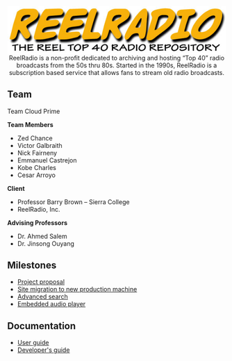 <div align="center">
<img src="img/rr-logo.jpg" align=center>
<br>
ReelRadio is a non-profit dedicated to archiving and hosting “Top 40” radio broadcasts from the 50s thru 80s.
Started in the 1990s, ReelRadio is a subscription based service that allows fans to stream old radio broadcasts.
</div>

## Team

Team Cloud Prime

**Team Members**
- Zed Chance
- Victor Galbraith
- Nick Fairneny
- Emmanuel Castrejon
- Kobe Charles
- Cesar Arroyo

**Client**
- Professor Barry Brown – Sierra College
- ReelRadio, Inc.

**Advising Professors**
- Dr. Ahmed Salem
- Dr. Jinsong Ouyang

## Milestones

- [Project proposal](proposal.md)
- [Site migration to new production machine](migration.md)
- [Advanced search](search.md)
- [Embedded audio player](player.md)

## Documentation

- [User guide](user-guide.md)
- [Developer's guide](dev-guide.md)
